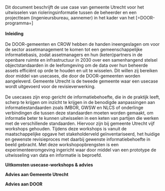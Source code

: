 Dit document beschrijft de use case van gemeente Utrecht voor het uitwisselen van rioleringsinformatie tussen de beheerder en een projectteam (ingenieursbureau, aannemer) in het kader van het [=DOOR-programma=] <br><br>
**Inleiding**<br><br>
De DOOR-gemeenten en CROW hebben de handen ineengeslagen om voor de sector assetmanagement te komen tot een gemeenschappelijke informatiebasis, zodat assetmanagers en hun (keten)partners in de openbare ruimte en infrastructuur in 2030 over een samenhangend stelsel objectstandaarden in de leefomgeving om de data over hun beheerde assets efficiënt op orde te houden en uit te wisselen. Dit willen zij bereiken door middel van usecases, die door de DOOR-gemeenten worden aangeleverd. Gemeente Utrecht is de tweede gemeente waar een usecase wordt uitgevoerd voor de revisieverwerking. 
<br><br>
De usecases zijn erop gericht de informatiebehoefte, die in de praktijk leeft, scherp te krijgen om inzicht te krijgen in de benodigde aanpassingen aan informatiestandaarden zoals IMBOR, GWSW en NLCS of onderlinge verbindingen die tussen deze standaarden moeten worden gemaakt, om informatie beter te kunnen uitwisselen in een keten van partijen die werken met de verschillende standaarden. Hiervoor zijn bij gemeente Utrecht vijf workshops gehouden. Tijdens deze workshops is vanuit de maatschappelijke opgave het stakeholderveld geïnventariseerd, het huidige en gewenste revisieproces met daarbij gewenste informatiebehoefte in beeld gebracht. Met deze workshopopbrengsten is een  experimenteeromgeving ingericht waar door middel van een prototype de uitwisseling van data en informatie is beproefd.

**Uitkomsten usecase-workshops & advies**



**Advies aan Gemeente Utrecht**<br>


**Advies aan DOOR**
